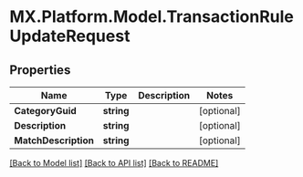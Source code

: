# MX.Platform.Model.TransactionRuleUpdateRequest

## Properties

Name | Type | Description | Notes
------------ | ------------- | ------------- | -------------
**CategoryGuid** | **string** |  | [optional] 
**Description** | **string** |  | [optional] 
**MatchDescription** | **string** |  | [optional] 

[[Back to Model list]](../README.md#documentation-for-models) [[Back to API list]](../README.md#documentation-for-api-endpoints) [[Back to README]](../README.md)

